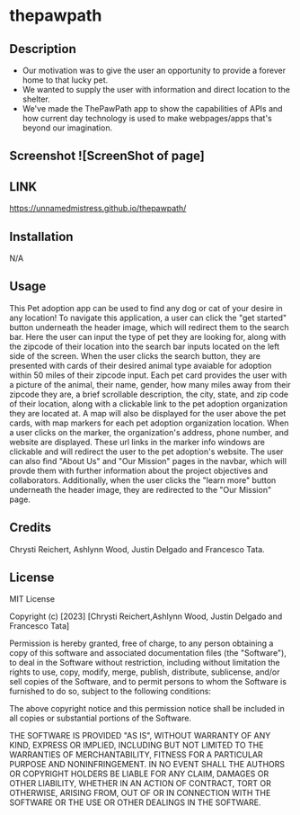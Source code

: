 # thepawpath


## Description

- Our motivation was to give the user an opportunity to provide a forever home to that lucky pet. 
- We wanted to supply the user with information and direct location to the shelter.
- We've made the ThePawPath app to show the capabilities of APIs and how current day technology is used to make webpages/apps that's beyond our imagination.

## Screenshot    ![ScreenShot of page]
<!-- ScreenShot goes here -->


## LINK  
https://unnamedmistress.github.io/thepawpath/


## Installation

N/A

## Usage

This Pet adoption app can be used to find any dog or cat of your desire in any location! To navigate this application, a user can click the "get started" button underneath the header image, which will redirect them to the search bar. Here the user can input the type of pet they are looking for, along with the zipcode of their location into the search bar inputs located on the left side of the screen. When the user clicks the search button, they are presented with cards of their desired animal type avaiable for adoption within 50 miles of their zipcode input. Each pet card provides the user with a picture of the animal, their name, gender, how many miles away from their zipcode they are, a brief scrollable description, the city, state, and zip code of their location, along with a clickable link to the pet adoption organization they are located at. A map will also be displayed for the user above the pet cards, with map markers for each pet adoption organization location. When a user clicks on the marker, the organization's address, phone number, and website are displayed. These url links in the marker info windows are clickable and will redirect the user to the pet adoption's website. The user can also find "About Us" and "Our Mission" pages in the navbar, which will provde them with further information about the project objectives and collaborators. Additionally, when the user clicks the "learn more" button underneath the header image, they are redirected to the "Our Mission" page.
  
## Credits

Chrysti Reichert, Ashlynn Wood, Justin Delgado and Francesco Tata.

## License

MIT License

Copyright (c) [2023] [Chrysti Reichert,Ashlynn Wood, Justin Delgado and Francesco Tata]

Permission is hereby granted, free of charge, to any person obtaining a copy
of this software and associated documentation files (the "Software"), to deal
in the Software without restriction, including without limitation the rights
to use, copy, modify, merge, publish, distribute, sublicense, and/or sell
copies of the Software, and to permit persons to whom the Software is
furnished to do so, subject to the following conditions:

The above copyright notice and this permission notice shall be included in all
copies or substantial portions of the Software.

THE SOFTWARE IS PROVIDED "AS IS", WITHOUT WARRANTY OF ANY KIND, EXPRESS OR
IMPLIED, INCLUDING BUT NOT LIMITED TO THE WARRANTIES OF MERCHANTABILITY,
FITNESS FOR A PARTICULAR PURPOSE AND NONINFRINGEMENT. IN NO EVENT SHALL THE
AUTHORS OR COPYRIGHT HOLDERS BE LIABLE FOR ANY CLAIM, DAMAGES OR OTHER
LIABILITY, WHETHER IN AN ACTION OF CONTRACT, TORT OR OTHERWISE, ARISING FROM,
OUT OF OR IN CONNECTION WITH THE SOFTWARE OR THE USE OR OTHER DEALINGS IN THE
SOFTWARE.